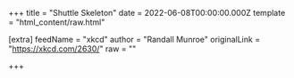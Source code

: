 
+++
title = "Shuttle Skeleton"
date = 2022-06-08T00:00:00.000Z
template = "html_content/raw.html"

[extra]
feedName = "xkcd"
author = "Randall Munroe"
originalLink = "https://xkcd.com/2630/"
raw = ""

+++

